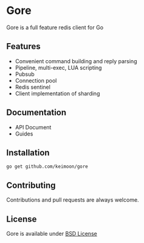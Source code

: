 # Gore

Gore is a full feature redis client for Go

## Features

* Convenient command building and reply parsing
* Pipeline, multi-exec, LUA scripting
* Pubsub
* Connection pool
* Redis sentinel
* Client implementation of sharding

## Documentation

* API Document
* Guides

## Installation

```
go get github.com/keimoon/gore
```

## Contributing

Contributions and pull requests are always welcome.

## License

Gore is available under [BSD License](http://opensource.org/licenses/BSD-3-Clause)